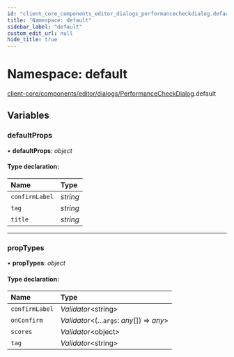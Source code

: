 ```yaml
---
id: "client_core_components_editor_dialogs_performancecheckdialog.default"
title: "Namespace: default"
sidebar_label: "default"
custom_edit_url: null
hide_title: true
---
```


# Namespace: default

[client-core/components/editor/dialogs/PerformanceCheckDialog](client_core_components_editor_dialogs_performancecheckdialog.md).default

## Variables

### defaultProps

• **defaultProps**: *object*

#### Type declaration:

Name | Type |
:------ | :------ |
`confirmLabel` | *string* |
`tag` | *string* |
`title` | *string* |

___

### propTypes

• **propTypes**: *object*

#### Type declaration:

Name | Type |
:------ | :------ |
`confirmLabel` | *Validator*<string\> |
`onConfirm` | *Validator*<(...`args`: *any*[]) => *any*\> |
`scores` | *Validator*<object\> |
`tag` | *Validator*<string\> |
